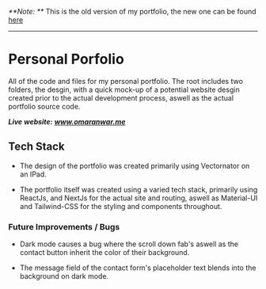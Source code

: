 
_**Note: **_ This is the old version of my portfolio, the new one can be found [here](https://github.com/OmarAnwar19/Portfolio-Website-V2)

---

# Personal Porfolio

All of the code and files for my personal portfolio. The root includes two folders, the desgin, with a quick mock-up of a potential website desgin created prior to the actual development process, aswell as the actual portfolio source code.

_**Live website: www.omaranwar.me**_

## Tech Stack

- The design of the portfolio was created primarily using Vectornator on an IPad.

- The portfolio itself was created using a varied tech stack, primarily using ReactJs, and NextJs for the actual site and routing, aswell as Material-UI and Tailwind-CSS for the styling and components throughout.

### Future Improvements / Bugs

- Dark mode causes a bug where the scroll down fab's aswell as the contact button inherit the color of their background.

- The message field of the contact form's placeholder text blends into the background on dark mode.
